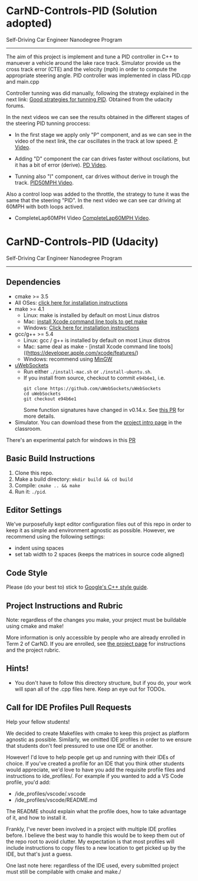 # CarND-Controls-PID (Solution adopted)
Self-Driving Car Engineer Nanodegree Program

---
The aim of this project is implement and tune a PID controller in C++ to manuever a vehicle around the lake race track.
Simulator provide us the cross track error (CTE) and the velocity (mph) in order to compute the appropriate steering angle. PID controller was implemented in class PID.cpp and main.cpp

Controller tunning was did manually, following the strategy explained in the next link: [Good strategies for tunning PID](https://robotics.stackexchange.com/questions/167/what-are-good-strategies-for-tuning-pid-loops). Obtained from the udacity forums.

In the next videos we can see the results obtained in the different stages of the steering PID tunning proccess:

* In the first stage we apply only "P" component, and as we can see in the video of the next link, the car oscillates in the track at low speed.
  [P Video](https://github.com/jiforcen/CarND-PID-Control-Project/blob/master/Media/P.mov). 
  
* Adding "D" component the car can drives faster without oscilations, but it has a bit of error (derive).
[PD Video](https://github.com/jiforcen/CarND-PID-Control-Project/blob/master/Media/PD.mov).

* Tunning also "I" component, car drives without derive in trough the track.
[PID50MPH Video](https://github.com/jiforcen/CarND-PID-Control-Project/blob/master/Media/PID50MPH.mov). 

Also a control loop was added to the throttle, the strategy to tune it was the same that the steering "PID". In the next video we can see car driving at 60MPH with both loops actived.

* CompleteLap60MPH Video [CompleteLap60MPH Video](https://github.com/jiforcen/CarND-PID-Control-Project/blob/master/Media/CompleteLap60MPH.mov). 

# CarND-Controls-PID (Udacity)
Self-Driving Car Engineer Nanodegree Program

---

## Dependencies

* cmake >= 3.5
 * All OSes: [click here for installation instructions](https://cmake.org/install/)
* make >= 4.1
  * Linux: make is installed by default on most Linux distros
  * Mac: [install Xcode command line tools to get make](https://developer.apple.com/xcode/features/)
  * Windows: [Click here for installation instructions](http://gnuwin32.sourceforge.net/packages/make.htm)
* gcc/g++ >= 5.4
  * Linux: gcc / g++ is installed by default on most Linux distros
  * Mac: same deal as make - [install Xcode command line tools]((https://developer.apple.com/xcode/features/)
  * Windows: recommend using [MinGW](http://www.mingw.org/)
* [uWebSockets](https://github.com/uWebSockets/uWebSockets)
  * Run either `./install-mac.sh` or `./install-ubuntu.sh`.
  * If you install from source, checkout to commit `e94b6e1`, i.e.
    ```
    git clone https://github.com/uWebSockets/uWebSockets 
    cd uWebSockets
    git checkout e94b6e1
    ```
    Some function signatures have changed in v0.14.x. See [this PR](https://github.com/udacity/CarND-MPC-Project/pull/3) for more details.
* Simulator. You can download these from the [project intro page](https://github.com/udacity/self-driving-car-sim/releases) in the classroom.

There's an experimental patch for windows in this [PR](https://github.com/udacity/CarND-PID-Control-Project/pull/3)

## Basic Build Instructions

1. Clone this repo.
2. Make a build directory: `mkdir build && cd build`
3. Compile: `cmake .. && make`
4. Run it: `./pid`. 

## Editor Settings

We've purposefully kept editor configuration files out of this repo in order to
keep it as simple and environment agnostic as possible. However, we recommend
using the following settings:

* indent using spaces
* set tab width to 2 spaces (keeps the matrices in source code aligned)

## Code Style

Please (do your best to) stick to [Google's C++ style guide](https://google.github.io/styleguide/cppguide.html).

## Project Instructions and Rubric

Note: regardless of the changes you make, your project must be buildable using
cmake and make!

More information is only accessible by people who are already enrolled in Term 2
of CarND. If you are enrolled, see [the project page](https://classroom.udacity.com/nanodegrees/nd013/parts/40f38239-66b6-46ec-ae68-03afd8a601c8/modules/f1820894-8322-4bb3-81aa-b26b3c6dcbaf/lessons/e8235395-22dd-4b87-88e0-d108c5e5bbf4/concepts/6a4d8d42-6a04-4aa6-b284-1697c0fd6562)
for instructions and the project rubric.

## Hints!

* You don't have to follow this directory structure, but if you do, your work
  will span all of the .cpp files here. Keep an eye out for TODOs.

## Call for IDE Profiles Pull Requests

Help your fellow students!

We decided to create Makefiles with cmake to keep this project as platform
agnostic as possible. Similarly, we omitted IDE profiles in order to we ensure
that students don't feel pressured to use one IDE or another.

However! I'd love to help people get up and running with their IDEs of choice.
If you've created a profile for an IDE that you think other students would
appreciate, we'd love to have you add the requisite profile files and
instructions to ide_profiles/. For example if you wanted to add a VS Code
profile, you'd add:

* /ide_profiles/vscode/.vscode
* /ide_profiles/vscode/README.md

The README should explain what the profile does, how to take advantage of it,
and how to install it.

Frankly, I've never been involved in a project with multiple IDE profiles
before. I believe the best way to handle this would be to keep them out of the
repo root to avoid clutter. My expectation is that most profiles will include
instructions to copy files to a new location to get picked up by the IDE, but
that's just a guess.

One last note here: regardless of the IDE used, every submitted project must
still be compilable with cmake and make./
